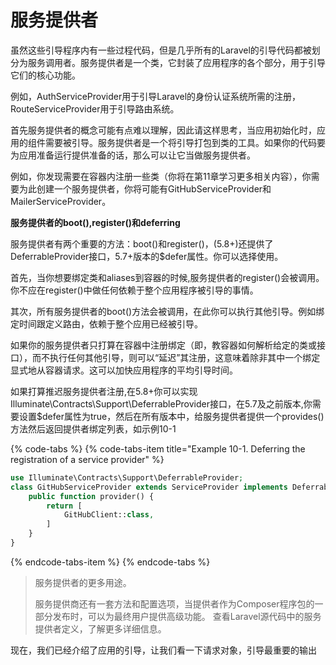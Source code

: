# 服务提供者

虽然这些引导程序内有一些过程代码，但是几乎所有的Laravel的引导代码都被划分为服务调用者。服务提供者是一个类，它封装了应用程序的各个部分，用于引导它们的核心功能。

例如，AuthServiceProvider用于引导Laravel的身份认证系统所需的注册，RouteServiceProvider用于引导路由系统。

首先服务提供者的概念可能有点难以理解，因此请这样思考，当应用初始化时，应用的组件需要被引导。服务提供者是一个将引导打包到类的工具。如果你的代码要为应用准备运行提供准备的话，那么可以让它当做服务提供者。

例如，你发现需要在容器内注册一些类（你将在第11章学习更多相关内容），你需要为此创建一个服务提供者，你将可能有GitHubServiceProvider和MailerServiceProvider。

**服务提供者的boot\(\),register\(\)和deferring**

服务提供者有两个重要的方法：boot\(\)和register\(\)，\(5.8+\)还提供了DeferrableProvider接口，5.7+版本的$defer属性。你可以选择使用。

首先，当你想要绑定类和aliases到容器的时候,服务提供者的register\(\)会被调用。你不应在register\(\)中做任何依赖于整个应用程序被引导的事情。

其次，所有服务提供者的boot\(\)方法会被调用，在此你可以执行其他引导。例如绑定时间跟定义路由，依赖于整个应用已经被引导。

如果你的服务提供者只打算在容器中注册绑定（即，教容器如何解析给定的类或接口），而不执行任何其他引导，则可以“延迟”其注册，这意味着除非其中一个绑定显式地从容器请求。这可以加快应用程序的平均引导时间。

如果打算推迟服务提供者注册,在5.8+你可以实现Illuminate\Contracts\Support\DeferrableProvider接口，在5.7及之前版本,你需要设置$defer属性为true，然后在所有版本中，给服务提供者提供一个provides\(\)方法然后返回提供者绑定列表，如示例10-1

{% code-tabs %}
{% code-tabs-item title="Example 10-1. Deferring the registration of a service provider" %}
```php
use Illuminate\Contracts\Support\DeferrableProvider;
class GitHubServiceProvider extends ServiceProvider implements DeferrableProvider {
    public function provider() {
        return [
            GitHubClient::class,
        ]
    }
}
```
{% endcode-tabs-item %}
{% endcode-tabs %}

> 服务提供者的更多用途。
>
> 服务提供商还有一套方法和配置选项，当提供者作为Composer程序包的一部分发布时，可以为最终用户提供高级功能。 查看Laravel源代码中的服务提供者定义，了解更多详细信息。

现在，我们已经介绍了应用的引导，让我们看一下请求对象，引导最重要的输出

